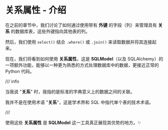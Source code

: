 # 关系属性 - 介绍

在之前的章节中，我们讨论了如何通过使用带有 **外键** 的字段（列）来管理具有 **关系** 的数据库表，这些外键指向其他表的列。

然后，我们使用 `select()` 结合 `.where()` 或 `.join()` 来读取数据并将其连接起来。

现在，我们将看到如何使用 **关系属性**，这是 **SQLModel**（以及 SQLAlchemy）的一项额外功能，能够以一种更为熟悉的方式处理数据库中的数据，更接近正常的 Python 代码。

/// info

当我说 "**关系**" 时，我指的是标准的字典意义上的数据之间的关联。

我并不是在使用术语 "**关系**"，这是学术界和 SQL 中指代单个表的技术术语。

///

使用这些 **关系属性** 是 **SQLModel** 这一工具真正展现其优势的地方。✨